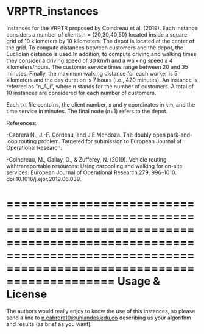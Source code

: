 # VRPTR_instances

Instances for the VRPTR proposed by Coindreau  et  al.  (2019). Each instance considers a number of clients n = {20,30,40,50} located inside a square grid of 10 kilometers by 10 kilometers.  The depot is located at the center of the grid.  To compute distances between customers and the depot, the Euclidian distance is used.In addition, to compute driving and walking times they consider a driving speed of 30 km/h  and a walking speed a 4 kilometers/hours.  The customer service  times  range  between  20  and  35  minutes.   Finally,  the  maximum walking  distance  for  each  worker  is  5  kilometers  and  the  day  duration  is 7  hours  (i.e.,  420  minutes).   An  instance  is  referred  as  ”n_A_i”,  where  n stands for the number of customers.  A total of 10 instances are considered for each number of customers.

Each txt file contains, the client number, x and y coordinates in km, and the time service in minutes. The final node (n+1) refers to the depot.

References:

-Cabrera N., J.-F. Cordeau, and J.E Mendoza. The doubly open park-and-loop routing problem. Targeted for submission to European Journal of Operational Research.

-Coindreau,  M.,  Gallay,  O.,  &  Zufferey,  N.  (2019).   Vehicle  routing  withtransportable resources: Using carpooling and walking for on-site services. European Journal of Operational Research,279, 996–1010. doi:10.1016/j.ejor.2019.06.039.

===========================================================================================================================================================================
Usage & License
===========================================================================================================================================================================

The authors would really enjoy to know the use of this instances, so please send a line to n.cabrera10@uniandes.edu.co describing us your algorithm and results (as brief as you want). 
